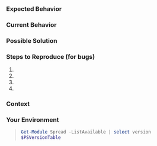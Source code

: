 <!-- Provide a general summary of the issue in the Title above -->

### Expected Behavior
<!-- If you're describing a bug, tell us what should happen -->
<!-- If you're suggesting a change/improvement, tell us how it should work -->

### Current Behavior
<!-- If describing a bug, tell us what happens instead of the expected behavior. If screenshot are available/relevant, please attach them -->
<!-- If suggesting a change/improvement, explain the difference from current behavior -->

### Possible Solution
<!-- Not obligatory, but suggest a fix/reason for the bug, -->
<!-- or ideas how to implement the addition or change -->

### Steps to Reproduce (for bugs)
<!-- Provide a link to a live example, or an unambiguous set of steps to reproduce this bug. Include code to reproduce, if relevant -->
1.
2.
3.
4.

### Context
<!-- How has this issue affected you? What are you trying to accomplish? -->
<!-- Providing context helps us come up with a solution that is most useful in the real world -->

### Your Environment
<!-- Include as many relevant details about the environment you experienced the bug in -->
<!-- The following code snip is a recommendation. You can just paste the output here. -->
> ```powershell
> Get-Module Spread -ListAvailable | select version
> $PSVersionTable
> ```

